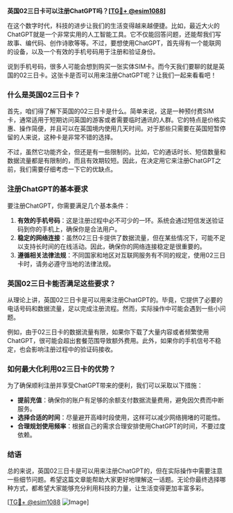 **英国02三日卡可以注册ChatGPT吗？[[TG💪+ @esim1088](https://t.me/s/esim1088)]**

在这个数字时代，科技的进步让我们的生活变得越来越便捷。比如，最近大火的ChatGPT就是一个非常实用的人工智能工具。它不仅能回答问题，还能帮我们写故事、编代码、创作诗歌等等。不过，要想使用ChatGPT，首先得有一个能联网的设备，以及一个有效的手机号码用于注册和验证身份。

说到手机号码，很多人可能会想到购买一张实体SIM卡。而今天我们要聊的就是英国的02三日卡。这张卡是否可以用来注册ChatGPT呢？让我们一起来看看吧！

### 什么是英国02三日卡？

首先，咱们得了解下英国的02三日卡是什么。简单来说，这是一种预付费SIM卡，通常适用于短期访问英国的游客或者需要临时通讯的人群。它的特点是价格实惠、操作简便，并且可以在英国境内使用几天时间。对于那些只需要在英国短暂停留的人来说，这种卡是非常不错的选择。

不过，虽然它功能齐全，但还是有一些限制的。比如，它的通话时长、短信数量和数据流量都是有限制的，而且有效期较短。因此，在决定用它来注册ChatGPT之前，我们需要仔细考虑一下它的优缺点。

### 注册ChatGPT的基本要求

要注册ChatGPT，你需要满足几个基本条件：

1. **有效的手机号码**：这是注册过程中必不可少的一环。系统会通过短信发送验证码到你的手机上，确保你是合法用户。
2. **稳定的网络连接**：虽然02三日卡提供了数据流量，但在某些情况下，可能不足以支持长时间的在线活动。因此，确保你的网络连接稳定是很重要的。
3. **遵循相关法律法规**：不同国家和地区对互联网服务有不同的规定，使用02三日卡时，请务必遵守当地的法律法规。

### 英国02三日卡能否满足这些要求？

从理论上讲，英国02三日卡是可以用来注册ChatGPT的。毕竟，它提供了必要的电话号码和数据流量，足以完成注册流程。然而，实际操作中可能会遇到一些小问题。

例如，由于02三日卡的数据流量有限，如果你下载了大量内容或者频繁使用ChatGPT，很可能会超出套餐范围导致额外费用。此外，如果你的手机信号不稳定，也会影响注册过程中的验证码接收。

### 如何最大化利用02三日卡的优势？

为了确保顺利注册并享受ChatGPT带来的便利，我们可以采取以下措施：

- **提前充值**：确保你的账户有足够的余额支付数据流量费用，避免因欠费而中断服务。
- **选择合适的时间**：尽量避开高峰时段使用，这样可以减少网络拥堵的可能性。
- **合理规划使用频率**：根据自己的需求合理安排使用ChatGPT的时间，不要过度依赖。

### 结语

总的来说，英国02三日卡是可以用来注册ChatGPT的，但在实际操作中需要注意一些细节问题。希望这篇文章能帮助大家更好地理解这一话题。无论你最终选择哪种方式，都希望大家能够充分利用科技的力量，让生活变得更加丰富多彩。

[[TG💪+ @esim1088](https://t.me/s/esim1088) ![Image](https://i.postimg.cc/4NQfJmqS/Snipaste-2025-05-13-00-14-12.png)]